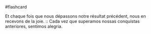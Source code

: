 #flashcard 

Et chaque fois que nous dépassons notre résultat précédent, nous en recevons de la joie. :: Cada vez que superamos nossas conquistas anteriores, sentimos alegria.
<!--SR:!2022-08-22,3,250-->